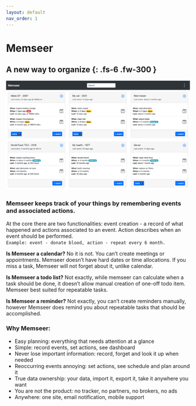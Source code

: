 ```yaml
---
layout: default
nav_order: 1
---
```


# Memseer

A new way to organize
{: .fs-6 .fw-300 }
---

![](assets/images/dashboard.png)

### Memseer keeps track of your things by remembering events and associated actions.

At the core there are two functionalities: event creation - a record of what happened and actions associated to an event. Action describes when an event should
be performed.\
`Example: event - donate blood, action - repeat every 6 month.`

**Is Memseer a calendar?** No it is not. You can’t create meetings or appointments. Memseer doesn’t have hard dates or time allocations. If you miss a task, Memseer
will not forget about it, unlike calendar.

**Is Memseer a todo list?** Not exactly, while memseer can calculate when a task should be done, it doesn’t allow manual creation of one-off todo item. Memseer best
suited for repeatable tasks.

**Is Memseer a reminder?** Not exactly, you can’t create reminders manually, however Memseer does remind you about repeatable tasks that should be accomplished.

### Why Memseer:
- Easy planning: everything that needs attention at a glance
- Simple: record events, set actions, see dashboard
- Never lose important information: record, forget and look it up when needed
- Reoccurring events annoying: set actions, see schedule and plan around it
- True data ownership: your data, import it, export it, take it anywhere you want
- You are not the product: no tracker, no partners, no brokers, no ads
- Anywhere: one site, email notification, mobile support

